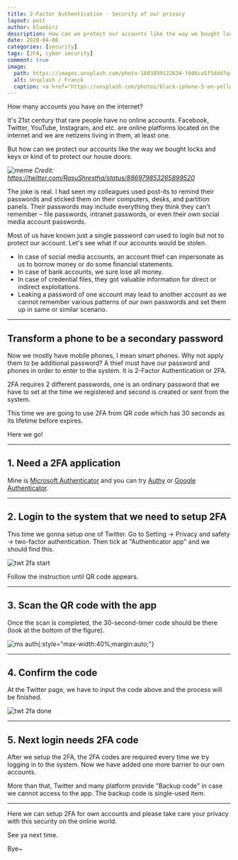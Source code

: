 ```yaml
---
title: 2-Factor Authentication - Security of our privacy
layout: post
author: bluebirz
description: How can we protect our accounts like the way we bought locks and keys or kind of to protect our house doors?
date: 2020-04-08
categories: [security]
tags: [2FA, cyber security]
comment: true
image:
  path: https://images.unsplash.com/photo-1603899122634-f086ca5f5ddd?q=80&w=1974&auto=format&fit=crop&ixlib=rb-4.0.3&ixid=M3wxMjA3fDB8MHxwaG90by1wYWdlfHx8fGVufDB8fHx8fA%3D%3D
  alt: Unsplash / Franck
  caption: <a href="https://unsplash.com/photos/black-iphone-5-on-yellow-textile-DoWZMPZ-M9s">Unsplash / Franck</a>
---
```


How many accounts you have on the internet?

It's 21st century that rare people have no online accounts. Facebook, Twitter, YouTube, Instagram, and etc. are online platforms located on the internet and we are netizens living in them, at least one.

But how can we protect our accounts like the way we bought locks and keys or kind of to protect our house doors.

![meme](https://bluebirzdotnet.s3.ap-southeast-1.amazonaws.com/2fa/DE8txt5XcAMpAB5.jpeg)
*Credit: <https://twitter.com/RasuShrestha/status/886979853265899520>*

The joke is real. I had seen my colleagues used post-its to remind their passwords and sticked them on their computers, desks, and partition panels. Their passwords may include everything they think they can't remember – file passwords, intranet passwords, or even their own social media account passwords.

Most of us have known just a single password can used to login but not to protect our account. Let's see what if our accounts would be stolen.

- In case of social media accounts, an account thief can impersonate as us to borrow money or do some financial statements.
- In case of bank accounts, we sure lose all money.
- In case of credential files, they got valuable information for direct or indirect exploitations.
- Leaking a password of one account may lead to another account as we cannot remember various patterns of our own passwords and set them up in same or similar scenario.

---

## Transform a phone to be a secondary password

Now we mostly have mobile phones, I mean smart phones. Why not apply them to be additional password? A thief must have our password and phones in order to enter to the system. It is 2-Factor Authentication or 2FA.

2FA requires 2 different passwords, one is an ordinary password that we have to set at the time we registered and second is created or sent from the system.

This time we are going to use 2FA from QR code which has 30 seconds as its lifetime before expires.

Here we go!

---

## 1. Need a 2FA application

Mine is [Microsoft Authenticator](https://www.microsoft.com/en-us/account/authenticator) and you can try [Authy](https://authy.com/) or [Google Authenticator](https://support.google.com/accounts/answer/1066447).

---

## 2. Login to the system that we need to setup 2FA

This time we gonna setup one of Twitter. Go to Setting → Privacy and safety → two-factor authentication. Then tick at "Authenticator app" and we should find this.

![twt 2fa start](https://bluebirzdotnet.s3.ap-southeast-1.amazonaws.com/2fa/Screen-Shot-2020-04-06-at-22.52.41.png)

Follow the instruction until QR code appears.

---

## 3. Scan the QR code with the app

Once the scan is completed, the 30-second-timer code should be there (look at the bottom of the figure).

![ms auth](https://bluebirzdotnet.s3.ap-southeast-1.amazonaws.com/2fa/IMG_3313_blur.png){:style="max-width:40%;margin:auto;"}

---

## 4. Confirm the code

At the Twitter page, we have to input the code above and the process will be finished.

![twt 2fa done](https://bluebirzdotnet.s3.ap-southeast-1.amazonaws.com/2fa/Screen-Shot-2020-04-06-at-22.57.04.png)

---

## 5. Next login needs 2FA code

After we setup the 2FA, the 2FA codes are required every time we try logging in to the system. Now we have added one more barrier to our own accounts.

More than that, Twitter and many platform provide "Backup code" in case we cannot access to the app. The backup code is single-used item.

---

Here we can setup 2FA for own accounts and please take care your privacy with this security on the online world.

See ya next time.

Bye~

